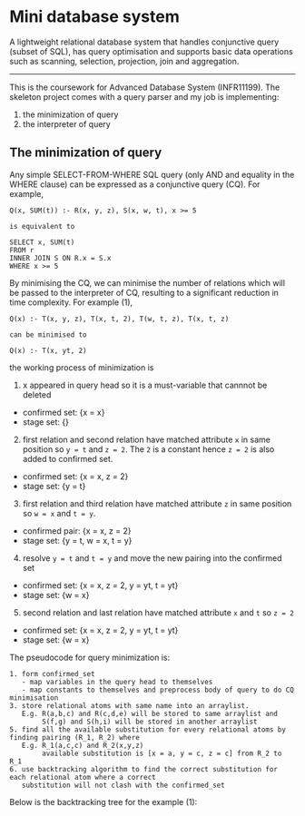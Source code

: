 # Mini database system

A lightweight relational database system that handles conjunctive query (subset of SQL), has query optimisation and supports basic data operations such as scanning, selection, projection, join and aggregation. 

---

This is the coursework for Advanced Database System (INFR11199). The skeleton project comes with a query parser and my job is implementing:

1. the minimization of query 
2. the interpreter of query

## The minimization of query 
Any simple SELECT-FROM-WHERE SQL query (only AND and equality in the WHERE clause) can be expressed as a conjunctive query (CQ). For example,

```
Q(x, SUM(t)) :- R(x, y, z), S(x, w, t), x >= 5

is equivalent to

SELECT x, SUM(t)
FROM r
INNER JOIN S ON R.x = S.x
WHERE x >= 5
```

By minimising the CQ, we can minimise the number of relations which will be passed to the interpreter of CQ, resulting to a significant reduction in time complexity. For example (1),

```
Q(x) :- T(x, y, z), T(x, t, 2), T(w, t, z), T(x, t, z)

can be minimised to 

Q(x) :- T(x, yt, 2)

```

the working process of minimization is
1. x appeared in query head so it is a must-variable that cannnot be deleted 
- confirmed set: {x = x}
- stage set: {}
2. first relation and second relation have matched attribute `x` in same position so `y = t` and `z = 2`. The `2` is a constant hence `z = 2` is also added to confirmed set.
- confirmed set: {x = x, z = 2}
- stage set: {y = t}
3. first relation and third relation have matched attribute `z` in same position so `w = x` and `t = y`. 
- confirmed pair: {x = x, z = 2}
- stage set: {y = t, w = x, t = y}
4. resolve `y = t` and `t = y` and move the new pairing into the confirmed set
- confirmed set: {x = x, z = 2, y = yt, t = yt}
- stage set: {w = x}
5. second relation and last relation have matched attribute `x` and `t` so `z = 2`
- confirmed set: {x = x, z = 2, y = yt, t = yt}
- stage set: {w = x}

The pseudocode for query minimization is:

```
1. form confirmed_set
   - map variables in the query head to themselves
   - map constants to themselves and preprocess body of query to do CQ minimisation
3. store relational atoms with same name into an arraylist. 
   E.g. R(a,b,c) and R(c,d,e) will be stored to same arraylist and 
        S(f,g) and S(h,i) will be stored in another arraylist
5. find all the available substitution for every relational atoms by finding pairing (R_1, R_2) where 
   E.g. R_1(a,c,c) and R_2(x,y,z)
        available substitution is [x = a, y = c, z = c] from R_2 to R_1
6. use backtracking algorithm to find the correct substitution for each relational atom where a correct
   substitution will not clash with the confirmed_set
```

Below is the backtracking tree for the example (1):
